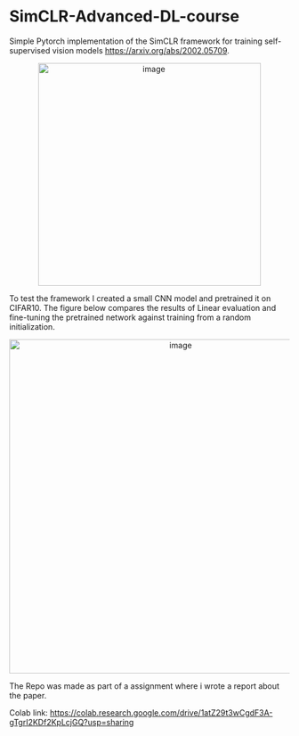 # SimCLR-Advanced-DL-course

Simple Pytorch implementation of the SimCLR framework for training self-supervised vision models https://arxiv.org/abs/2002.05709.

<p align="center">
  <img width="400" alt="image" src="https://user-images.githubusercontent.com/6470685/178928460-9f87b0b3-649b-4a8d-b95e-595e5d2b34f0.png">
</p>
  
To test the framework I created a small CNN model and pretrained it on CIFAR10. The figure below compares the results of Linear evaluation and fine-tuning the pretrained network against training from a random initialization.

<p align="center">
<img width="600" alt="image" class="center" src="https://user-images.githubusercontent.com/6470685/178928345-fc5c780f-13e8-4a89-8f65-eca629dcf663.png">
<p>

The Repo was made as part of a assignment where i wrote a report about the paper. 


Colab link: https://colab.research.google.com/drive/1atZ29t3wCgdF3A-gTgrI2KDf2KpLcjGQ?usp=sharing
